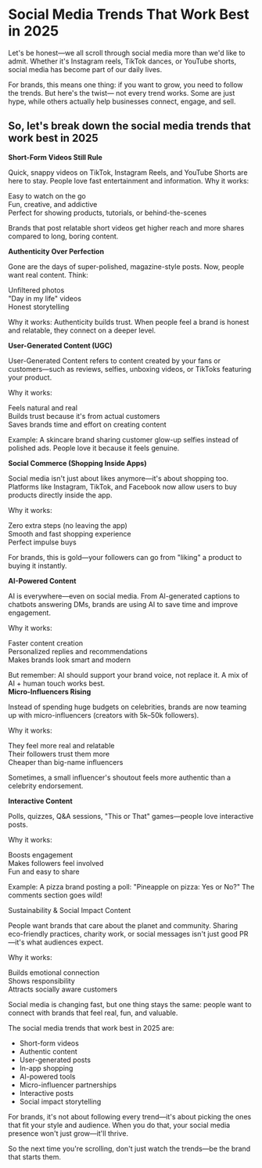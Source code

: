 # Social Media Trends That Work Best in 2025

Let's be honest—we all scroll through social media more than we'd like to admit. Whether it's Instagram reels, TikTok dances, or YouTube shorts, social media has become part of our daily lives.

For brands, this means one thing: if you want to grow, you need to follow the trends. But here's the twist— not every trend works. Some are just hype, while others actually help businesses connect, engage, and sell.

## So, let's break down the social media trends that work best in 2025

**Short-Form Videos Still Rule**

Quick, snappy videos on TikTok, Instagram Reels, and YouTube Shorts are here to stay. People love fast entertainment and information. Why it works:

Easy to watch on the go  
Fun, creative, and addictive  
Perfect for showing products, tutorials, or behind-the-scenes

Brands that post relatable short videos get higher reach and more shares compared to long, boring content.

**Authenticity Over Perfection**

Gone are the days of super-polished, magazine-style posts. Now, people want real content. Think:

Unfiltered photos  
"Day in my life" videos  
Honest storytelling

Why it works: Authenticity builds trust. When people feel a brand is honest and relatable, they connect on a deeper level.

**User-Generated Content (UGC)**

User-Generated Content refers to content created by your fans or customers—such as reviews, selfies, unboxing videos, or TikToks featuring your product.

Why it works:

Feels natural and real  
Builds trust because it's from actual customers  
Saves brands time and effort on creating content

Example: A skincare brand sharing customer glow-up selfies instead of polished ads. People love it because it feels genuine.

**Social Commerce (Shopping Inside Apps)**

Social media isn't just about likes anymore—it's about shopping too. Platforms like Instagram, TikTok, and Facebook now allow users to buy products directly inside the app.

Why it works:

Zero extra steps (no leaving the app)  
Smooth and fast shopping experience  
Perfect impulse buys

For brands, this is gold—your followers can go from "liking" a product to buying it instantly.

**AI-Powered Content**

AI is everywhere—even on social media. From AI-generated captions to chatbots answering DMs, brands are using AI to save time and improve engagement.

Why it works:

Faster content creation  
Personalized replies and recommendations  
Makes brands look smart and modern

But remember: AI should support your brand voice, not replace it. A mix of AI + human touch works best.  
**Micro-Influencers Rising**

Instead of spending huge budgets on celebrities, brands are now teaming up with micro-influencers (creators with 5k–50k followers).

Why it works:

They feel more real and relatable  
Their followers trust them more  
Cheaper than big-name influencers

Sometimes, a small influencer's shoutout feels more authentic than a celebrity endorsement.

**Interactive Content**

Polls, quizzes, Q&A sessions, "This or That" games—people love interactive posts.

Why it works:

Boosts engagement  
Makes followers feel involved  
Fun and easy to share

Example: A pizza brand posting a poll: "Pineapple on pizza: Yes or No?" The comments section goes wild!

Sustainability & Social Impact Content

People want brands that care about the planet and community. Sharing eco-friendly practices, charity work, or social messages isn't just good PR—it's what audiences expect.

Why it works:

Builds emotional connection  
Shows responsibility  
Attracts socially aware customers

Social media is changing fast, but one thing stays the same: people want to connect with brands that feel real, fun, and valuable.

The social media trends that work best in 2025 are:

- Short-form videos  
- Authentic content  
- User-generated posts  
- In-app shopping  
- AI-powered tools  
- Micro-influencer partnerships  
- Interactive posts  
- Social impact storytelling

For brands, it's not about following every trend—it's about picking the ones that fit your style and audience. When you do that, your social media presence won't just grow—it'll thrive.

So the next time you're scrolling, don't just watch the trends—be the brand that starts them.